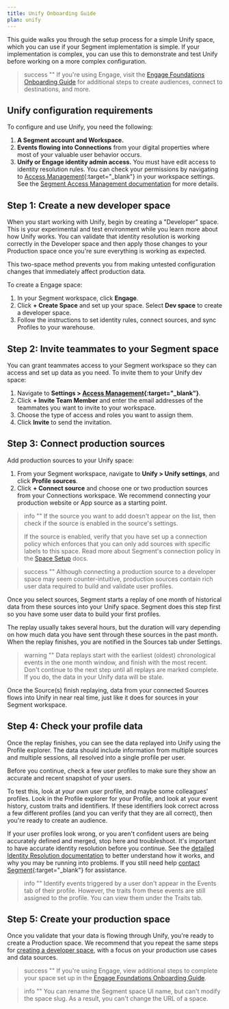 ```yaml
---
title: Unify Onboarding Guide
plan: unify
---
```


This guide walks you through the setup process for a simple Unify space, which you can use if your Segment implementation is simple. If your implementation is complex, you can use this to demonstrate and test Unify before working on a more complex configuration.

> success ""
> If you're using Engage, visit the [Engage Foundations Onboarding Guide](/docs/engage/quickstart) for additional steps to create audiences, connect to destinations, and more.

## Unify configuration requirements

To configure and use Unify, you need the following:

1. **A Segment account and Workspace.**
2. **Events flowing into Connections** from your digital properties where most of your valuable user behavior occurs.
3. **Unify or Engage identity admin access.** You must have edit access to identity resolution rules. You can check your permissions by navigating to [Access Management](https://app.segment.com/goto-my-workspace/settings/access-management){:target="_blank"} in your workspace settings. See the [Segment Access Management documentation](/docs/segment-app/iam/) for more details.

## Step 1: Create a new developer space

When you start working with Unify, begin by creating a "Developer" space. This is your experimental and test environment while you learn more about how Unify works. You can validate that identity resolution is working correctly in the Developer space and then apply those changes to your Production space once you're sure everything is working as expected.

This two-space method prevents you from making untested configuration changes that immediately affect production data.

To create a Engage space:

1. In your Segment workspace, click **Engage**.
2. Click **+ Create Space** and set up your space. Select **Dev space** to create a developer space.
3. Follow the instructions to set identity rules, connect sources, and sync Profiles to your warehouse. 

## Step 2: Invite teammates to your Segment space

You can grant teammates access to your Segment workspace so they can access and set up data as you need. To invite them to your Unify dev space: 

1. Navigate to **Settings > [Access Management](https://app.segment.com/goto-my-workspace/settings/access-management){:target="_blank"}**.
2. Click **+ Invite Team Member** and enter the email addresses of the teammates you want to invite to your workspace.
3. Choose the type of access and roles you want to assign them.
4. Click **Invite** to send the invitation. 

## Step 3: Connect production sources

Add production sources to your Unify space:

1. From your Segment workspace, navigate to **Unify > Unify settings**, and click **Profile sources**.
2. Click **+ Connect source** and choose one or two production sources from your Connections workspace. We recommend connecting your production website or App source as a starting point.

> info ""
> If the source you want to add doesn't appear on the list, then check if the source is enabled in the source's settings. 
> 
> If the source is enabled, verify that you have set up a connection policy which enforces that you can only add sources with specific labels to this space. Read more about Segment's connection policy in the [Space Setup](/docs/unify/identity-resolution/space-setup/#step-three-set-up-a-connection-policy) docs.

> success ""
> Although connecting a production source to a developer space may seem counter-intuitive, production sources contain rich user data required to build and validate user profiles.

Once you select sources, Segment starts a replay of one month of historical data from these sources into your Unify space. Segment does this step first so you have some user data to build your first profiles.

The replay usually takes several hours, but the duration will vary depending on how much data you have sent through these sources in the past month. When the replay finishes, you are notified in the Sources tab under Settings.

> warning ""
> Data replays start with the earliest (oldest) chronological events in the one month window, and finish with the most recent. Don't continue to the next step until all replays are marked complete. If you do, the data in your Unify data will be stale.

Once the Source(s) finish replaying, data from your connected Sources flows into Unify in near real time, just like it does for sources in your Segment workspace.


## Step 4: Check your profile data

Once the replay finishes, you can see the data replayed into Unify using the Profile explorer. The data should include information from multiple sources and multiple sessions, all resolved into a single profile per user.

Before you continue, check a few user profiles to make sure they show an accurate and recent snapshot of your users.

To test this, look at _your own_ user profile, and maybe some colleagues' profiles. Look in the Profile explorer for your Profile, and look at your event history, custom traits and identifiers. If these identifiers look correct across a few different profiles (and you can verify that they are all correct), then you're ready to create an audience.

If your user profiles look wrong, or you aren't confident users are being accurately defined and merged, stop here and troubleshoot. It's important to have accurate identity resolution before you continue. See the [detailed Identity Resolution documentation](/docs/unify/identity-resolution/) to better understand how it works, and why you may be running into problems. If you still need help [contact Segment](https://segment.com/help/contact/){:target="_blank"} for assistance.

> info ""
> Identify events triggered by a user don't appear in the Events tab of their profile. However, the traits from these events are still assigned to the profile. You can view them under the Traits tab.



## Step 5: Create your production space

Once you validate that your data is flowing through Unify, you're ready to create a Production space. We recommend that you repeat the same steps for [creating a developer space](#step-1-create-a-new-developer-space), with a focus on your production use cases and data sources.

> success ""
> If you're using Engage, view additional steps to complete your space set up in the [Engage Foundations Onboarding Guide](/docs/engage/quickstart).

> info ""
> You can rename the Segment space UI name, but can't modify the space slug. As a result, you can't change the URL of a space.
